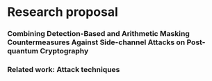 # Research proposal

<h3 align="left">Combining Detection-Based and Arithmetic Masking Countermeasures Against Side-channel Attacks on Post-quantum Cryptography
</h3>

### Related work: Attack techniques

